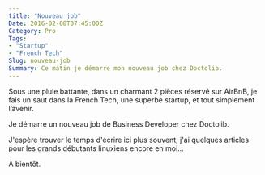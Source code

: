 ```yaml
---
title: "Nouveau job"
Date: 2016-02-08T07:45:00Z
Category: Pro
Tags: 
- "Startup"
- "French Tech"
Slug: nouveau-job
Summary: Ce matin je démarre mon nouveau job chez Doctolib.
---
```


Sous une pluie battante, dans un charmant 2 pièces réservé sur AirBnB, je fais un saut dans la French Tech, une superbe startup, et tout simplement l’avenir.

Je démarre un nouveau job de Business Developer chez Doctolib.

J'espère trouver le temps d'écrire ici plus souvent, j'ai quelques articles pour les grands débutants linuxiens encore en moi…

À bientôt.
